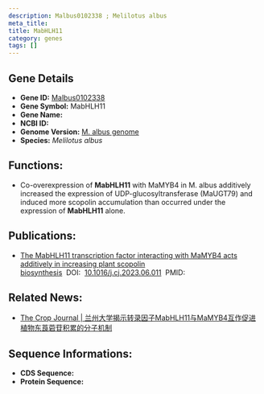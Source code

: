 ```yaml
---
description: Malbus0102338 ; Melilotus albus
meta_title:
title: MabHLH11
category: genes
tags: []
---
```


## Gene Details
- **Gene ID:**	[Malbus0102338](Malbus0102338)
- **Gene Symbol:** MabHLH11
- **Gene Name:** 
- **NCBI ID:** [](https://www.ncbi.nlm.nih.gov/gene/?term=)
- **Genome Version:** [M. albus genome]()
- **Species:** *Melilotus albus*

## Functions:
   - Co-overexpression of **MabHLH11** with MaMYB4 in M. albus additively increased the expression of UDP-glucosyltransferase (MaUGT79) and induced more scopolin accumulation than occurred under the expression of **MabHLH11** alone.

## Publications:
   - [The MabHLH11 transcription factor interacting with MaMYB4 acts additively in increasing plant scopolin biosynthesis]( https://www.sciencedirect.com/science/article/pii/S2214514123000983#s0010)&nbsp;&nbsp;DOI:&nbsp;&nbsp;[10.1016/j.cj.2023.06.011](https://www.sciencedirect.com/science/article/pii/S2214514123000983#s0010)&nbsp;&nbsp;PMID:&nbsp;&nbsp;[]()

## Related News:
   - [The Crop Journal | 兰州大学揭示转录因子MabHLH11与MaMYB4互作促进植物东莨菪苷积累的分子机制](https://mp.weixin.qq.com/s/hWY8YZnW0OUPxFrsHmeHVw)

## Sequence Informations:
- **CDS Sequence:**
- **Protein Sequence:**
